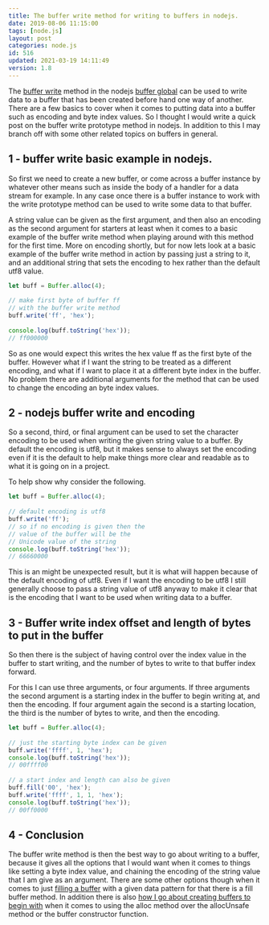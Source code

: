 ```yaml
---
title: The buffer write method for writing to buffers in nodejs.
date: 2019-08-06 11:15:00
tags: [node.js]
layout: post
categories: node.js
id: 516
updated: 2021-03-19 14:11:49
version: 1.8
---
```


The [buffer write](https://nodejs.org/api/buffer.html#buffer_buf_write_string_offset_length_encoding) method in the nodejs [buffer global](/2018/02/07/nodejs-buffer/) can be used to write data to a buffer that has been created before hand one way of another. There are a few basics to cover when it comes to putting data into a buffer such as encoding and byte index values. So I thought I would write a quick post on the buffer write prototype method in nodejs. In addition to this I  may branch off with some other related topics on buffers in general.

<!-- more -->

## 1 - buffer write basic example in nodejs.

So first we need to create a new buffer, or come across a buffer instance by whatever other means such as inside the body of a handler for a data stream for example. In any case once there is a buffer instance to work with the write prototype method can be used to write some data to that buffer.

A string value can be given as the first argument, and then also an encoding as the second argument for starters at least when it comes to a basic example of the buffer write method when playing around with this method for the first time. More on encoding shortly, but for now lets look at a basic example of the buffer write method in action by passing just a string to it, and an additional string that sets the encoding to hex rather than the default utf8 value.

```js
let buff = Buffer.alloc(4);
 
// make first byte of buffer ff
// with the buffer write method
buff.write('ff', 'hex');
 
console.log(buff.toString('hex'));
// ff000000
```

So as one would expect this writes the hex value ff as the first byte of the buffer. However what if I want the string to be treated as a different encoding, and what if I want to place it at a different byte index in the buffer. No problem there are additional arguments for the method that can be used to change the encoding an byte index values.

## 2 - nodejs buffer write and encoding

So a second, third, or final argument can be used to set the character encoding to be used when writing the given string value to a buffer. By default the encoding is utf8, but it makes sense to always set the encoding even if it is the default to help make things more clear and readable as to what it is going on in a project. 

To help show why consider the following.

```js
let buff = Buffer.alloc(4);
 
// default encoding is utf8
buff.write('ff');
// so if no encoding is given then the
// value of the buffer will be the
// Unicode value of the string 
console.log(buff.toString('hex'));
// 66660000
```

This is an might be unexpected result, but it is what will happen because of the default encoding of utf8. Even if I want the encoding to be utf8 I still generally choose to pass a string value of utf8 anyway to make it clear that is the encoding that I want to be used when writing data to a buffer.

## 3 - Buffer write index offset and length of bytes to put in the buffer

So then there is the subject of having control over the index value in the buffer to start writing, and the number of bytes to write to that buffer index forward.

For this I can use three arguments, or four arguments. If three arguments the second argument is a starting index in the buffer to begin writing at, and then the encoding. If four argument again the second is a starting location, the third is the number of bytes to write, and then the encoding.

```js
let buff = Buffer.alloc(4);
 
// just the starting byte index can be given
buff.write('ffff', 1, 'hex');
console.log(buff.toString('hex'));
// 00ffff00
 
// a start index and length can also be given
buff.fill('00', 'hex');
buff.write('ffff', 1, 1, 'hex');
console.log(buff.toString('hex'));
// 00ff0000
```

## 4 - Conclusion

The buffer write method is then the best way to go about writing to a buffer, because it gives all the options that I would want when it comes to things like setting a byte index value, and chaining the encoding of the string value that I am give as an argument. There are some other options though when it comes to just [filling a buffer](/2019/07/11/nodejs-buffer-write/) with a given data pattern for that there is a fill buffer method. In addition there is also [how I go about creating buffers to begin with](/2019/06/17/nodejs-buffer-new/) when it comes to using the alloc method over the allocUnsafe method or the buffer constructor function.
